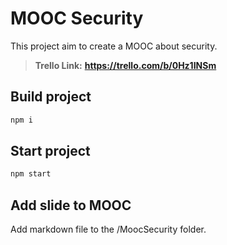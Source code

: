 # MOOC Security

This project aim to create a MOOC about security.

> **Trello Link:** **https://trello.com/b/0Hz1INSm**

## Build project

```javascript
npm i
```

## Start project

```javascript
npm start
```

## Add slide to MOOC

Add markdown file to the /MoocSecurity folder. 